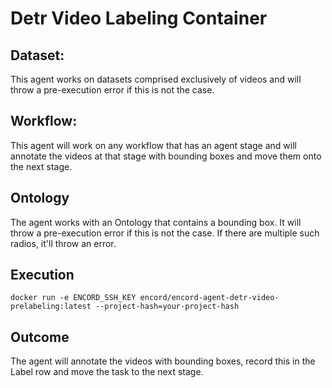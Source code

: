 # Detr Video Labeling Container

## Dataset:
This agent works on datasets comprised exclusively of videos and will throw a pre-execution error if this is not the case.

## Workflow: 
This agent will work on any workflow that has an agent stage and will annotate the videos at that stage with bounding boxes and move them onto the next stage.

## Ontology

The agent works with an Ontology that contains a bounding box. It will throw a pre-execution error if this is not the case. If there are multiple such radios, it'll throw an error. 

## Execution

`docker run -e ENCORD_SSH_KEY encord/encord-agent-detr-video-prelabeling:latest --project-hash=your-project-hash`

## Outcome

The agent will annotate the videos with bounding boxes, record this in the Label row and move the task to the next stage.
